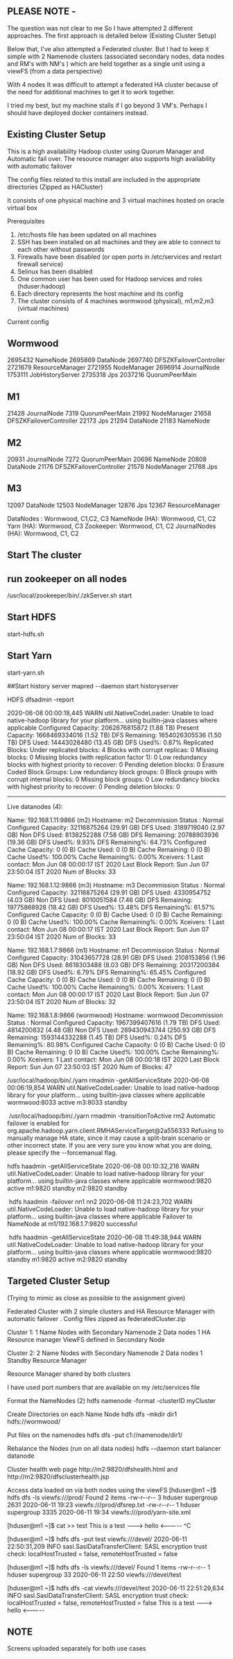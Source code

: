 PLEASE NOTE      -
------------------

The question was not clear to me So I have attempted 2 different approaches. The first approach is detailed below (Existing Cluster Setup)

Below that, I've also attempted a Federated cluster. But I had to keep it simple with 2 Namenode clusters (associated secondary nodes, data nodes and RM's with NM's ) which are held together as a single unit using a viewFS (from a data perspective)


With 4 nodes It was difficult to attempt a federated HA cluster because of the need for additional machines to get it to work together.

I tried my best, but my machine stalls if I go beyond 3 VM's. Perhaps I should have deployed docker containers instead.

Existing Cluster Setup
--------------
This is a high availability Hadoop cluster using Quorum Manager and Automatic fail over. The resource manager also supports high availability with automatic failover

The config files related to this install are included in the appropriate directories (Zipped as HACluster)

It consists of one physical machine and 3 virtual machines hosted on oracle virtual box

Prerequisites
1. /etc/hosts file has been updated on all machines
2. SSH has been installed on all machines and they are able to connect to each other without passwords
3. Firewalls have been disabled (or open ports in /etc/services and restart firewall service)
4. Selinux has been disabled
5. One common user has been used for Hadoop services and roles (hduser:hadoop)
6. Each directory represents the host machine and its config
7. The cluster consists of 4 machines wormwood (physical), m1,m2,m3 (virtual machines)

Current config

Wormwood
--------------
2695432 NameNode
2695869 DataNode
2697740 DFSZKFailoverController
2721679 ResourceManager
2721955 NodeManager
2696914 JournalNode
1753111 JobHistoryServer
2735318 Jps
2037216 QuorumPeerMain

M1
--------------
21428 JournalNode
7319 QuorumPeerMain
21992 NodeManager
21658 DFSZKFailoverController
22173 Jps
21294 DataNode
21183 NameNode

M2
--------------
20931 JournalNode
7272 QuorumPeerMain
20696 NameNode
20808 DataNode
21176 DFSZKFailoverController
21578 NodeManager
21788 Jps

M3
---------------
12097 DataNode
12503 NodeManager
12876 Jps
12367 ResourceManager

DataNodes : Wormwood, C1,C2, C3
NameNode (HA): Wormwood, C1, C2
Yarn (HA): Wormwood, C3
Zookeeper: Wormwood, C1, C2
JournalNodes (HA): Wormwood, C1, C2


Start The cluster
-----------------
## run zookeeper on all  nodes
 /usr/local/zookeeper/bin/./zkServer.sh start

## Start HDFS
start-hdfs.sh

## Start Yarn
start-yarn.sh

##Start history server
mapred --daemon start historyserver

HDFS dfsadmin -report

2020-06-08 00:00:18,445 WARN util.NativeCodeLoader: Unable to load native-hadoop library for your platform... using builtin-java classes where applicable
Configured Capacity: 2062676815872 (1.88 TB)
Present Capacity: 1668469334016 (1.52 TB)
DFS Remaining: 1654026305536 (1.50 TB)
DFS Used: 14443028480 (13.45 GB)
DFS Used%: 0.87%
Replicated Blocks:
	Under replicated blocks: 4
	Blocks with corrupt replicas: 0
	Missing blocks: 0
	Missing blocks (with replication factor 1): 0
	Low redundancy blocks with highest priority to recover: 0
	Pending deletion blocks: 0
Erasure Coded Block Groups:
	Low redundancy block groups: 0
	Block groups with corrupt internal blocks: 0
	Missing block groups: 0
	Low redundancy blocks with highest priority to recover: 0
	Pending deletion blocks: 0

-------------------------------------------------
Live datanodes (4):

Name: 192.168.1.11:9866 (m2)
Hostname: m2
Decommission Status : Normal
Configured Capacity: 32116875264 (29.91 GB)
DFS Used: 3189719040 (2.97 GB)
Non DFS Used: 8138252288 (7.58 GB)
DFS Remaining: 20788903936 (19.36 GB)
DFS Used%: 9.93%
DFS Remaining%: 64.73%
Configured Cache Capacity: 0 (0 B)
Cache Used: 0 (0 B)
Cache Remaining: 0 (0 B)
Cache Used%: 100.00%
Cache Remaining%: 0.00%
Xceivers: 1
Last contact: Mon Jun 08 00:00:17 IST 2020
Last Block Report: Sun Jun 07 23:50:04 IST 2020
Num of Blocks: 33


Name: 192.168.1.12:9866 (m3)
Hostname: m3
Decommission Status : Normal
Configured Capacity: 32116875264 (29.91 GB)
DFS Used: 4330954752 (4.03 GB)
Non DFS Used: 8010051584 (7.46 GB)
DFS Remaining: 19775868928 (18.42 GB)
DFS Used%: 13.48%
DFS Remaining%: 61.57%
Configured Cache Capacity: 0 (0 B)
Cache Used: 0 (0 B)
Cache Remaining: 0 (0 B)
Cache Used%: 100.00%
Cache Remaining%: 0.00%
Xceivers: 1
Last contact: Mon Jun 08 00:00:17 IST 2020
Last Block Report: Sun Jun 07 23:50:04 IST 2020
Num of Blocks: 33


Name: 192.168.1.7:9866 (m1)
Hostname: m1
Decommission Status : Normal
Configured Capacity: 31043657728 (28.91 GB)
DFS Used: 2108153856 (1.96 GB)
Non DFS Used: 8618303488 (8.03 GB)
DFS Remaining: 20317200384 (18.92 GB)
DFS Used%: 6.79%
DFS Remaining%: 65.45%
Configured Cache Capacity: 0 (0 B)
Cache Used: 0 (0 B)
Cache Remaining: 0 (0 B)
Cache Used%: 100.00%
Cache Remaining%: 0.00%
Xceivers: 1
Last contact: Mon Jun 08 00:00:17 IST 2020
Last Block Report: Sun Jun 07 23:50:04 IST 2020
Num of Blocks: 32


Name: 192.168.1.8:9866 (wormwood)
Hostname: wormwood
Decommission Status : Normal
Configured Capacity: 1967399407616 (1.79 TB)
DFS Used: 4814200832 (4.48 GB)
Non DFS Used: 269430943744 (250.93 GB)
DFS Remaining: 1593144332288 (1.45 TB)
DFS Used%: 0.24%
DFS Remaining%: 80.98%
Configured Cache Capacity: 0 (0 B)
Cache Used: 0 (0 B)
Cache Remaining: 0 (0 B)
Cache Used%: 100.00%
Cache Remaining%: 0.00%
Xceivers: 1
Last contact: Mon Jun 08 00:00:18 IST 2020
Last Block Report: Sun Jun 07 23:50:03 IST 2020
Num of Blocks: 47

/usr/local/hadoop/bin/./yarn rmadmin -getAllServiceState
2020-06-08 00:06:19,854 WARN util.NativeCodeLoader: Unable to load native-hadoop library for your platform... using builtin-java classes where applicable
wormwood:8033                                      active
m3:8033                                            standby

 /usr/local/hadoop/bin/./yarn rmadmin  -transitionToActive  rm2
Automatic failover is enabled for org.apache.hadoop.yarn.client.RMHAServiceTarget@2a556333
Refusing to manually manage HA state, since it may cause
a split-brain scenario or other incorrect state.
If you are very sure you know what you are doing, please
specify the --forcemanual flag.

hdfs haadmin -getAllServiceState
2020-06-08 00:10:32,216 WARN util.NativeCodeLoader: Unable to load native-hadoop library for your platform... using builtin-java classes where applicable
wormwood:9820                                      active
m1:9820                                            standby
m2:9820                                            standby

 hdfs haadmin -failover nn1 nn2
2020-06-08 11:24:23,702 WARN util.NativeCodeLoader: Unable to load native-hadoop library for your platform... using builtin-java classes where applicable
Failover to NameNode at m1/192.168.1.7:9820 successful

 hdfs haadmin -getAllServiceState
2020-06-08 11:49:38,944 WARN util.NativeCodeLoader: Unable to load native-hadoop library for your platform... using builtin-java classes where applicable
wormwood:9820                                      standby
m1:9820                                            active
m2:9820                                            standby



Targeted Cluster Setup
----------------------
(Trying to mimic as close as possible to the assignment given)

Federated Cluster with 2 simple clusters and HA Resource Manager with automatic failover . Config files zipped as federatedCluster.zip

Cluster 1: 1 Name Nodes with Secondary Namenode
		   2 Data nodes
		   1 HA Resource manager
		   ViewFS defined in Secondary Node

Cluster 2: 2 Name Nodes with Secondary Namenode
		   2 Data nodes
		   1 Standby Resource Manager

Resource Manager shared by both clusters

I have used port numbers that are available on my /etc/services file


Format the NameNodes (2)
hdfs namenode -format -clusterID myCluster

Create Directories on each Name Node
hdfs dfs -mkdir dir1 hdfs://wormwood/

Put files on the namenodes
hdfs dfs -put c1://namenode/dir1/


Rebalance the Nodes (run on all data nodes)
hdfs --daemon start balancer datanode

Cluster health web page
http://m2:9820/dfshealth.html
 and
http://m2:9820/dfsclusterhealth.jsp

Access data loaded on via both nodes using the viewFS
[hduser@m1 ~]$ hdfs dfs -ls viewfs:///prod/
Found 2 items
-rw-r--r--   3 hduser supergroup       2631 2020-06-11 19:23 viewfs:///prod/dfsrep.txt
-rw-r--r--   1 hduser supergroup       3335 2020-06-11 19:34 viewfs:///prod/yarn-site.xml

[hduser@m1 ~]$ cat >> test
This is a test ---> hello <-----
^C

[hduser@m1 ~]$ hdfs dfs -put test  viewfs:///devel/
2020-06-11 22:50:31,209 INFO sasl.SaslDataTransferClient: SASL encryption trust check: localHostTrusted = false, remoteHostTrusted = false

[hduser@m1 ~]$ hdfs dfs -ls  viewfs:///devel/
Found 1 items
-rw-r--r--   1 hduser supergroup         33 2020-06-11 22:50 viewfs:///devel/test

[hduser@m1 ~]$ hdfs dfs -cat  viewfs:///devel/test
2020-06-11 22:51:29,634 INFO sasl.SaslDataTransferClient: SASL encryption trust check: localHostTrusted = false, remoteHostTrusted = false
This is a test ---> hello <-----

NOTE
----
Screens uploaded separately for both use cases




